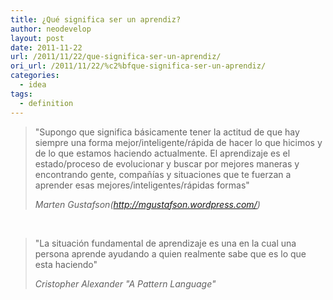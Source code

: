 ```yaml
---
title: ¿Qué significa ser un aprendiz?
author: neodevelop
layout: post
date: 2011-11-22
url: /2011/11/22/que-significa-ser-un-aprendiz/
ori_url: /2011/11/22/%c2%bfque-significa-ser-un-aprendiz/
categories:
  - idea
tags:
  - definition
---
```


> "Supongo que significa básicamente tener la actitud de que hay siempre una forma mejor/inteligente/rápida de hacer lo que hicimos y de lo que estamos haciendo actualmente. El aprendizaje es el estado/proceso de evolucionar y buscar por mejores maneras y encontrando gente, compañías y situaciones que te fuerzan a aprender esas mejores/inteligentes/rápidas formas"
>
> <cite>Marten Gustafson(<http://mgustafson.wordpress.com/>)</cite>

<br/>

> "La situación fundamental de aprendizaje es una en la cual una persona aprende ayudando a quien realmente sabe que es lo que esta haciendo"
>
> <cite>Cristopher Alexander "A Pattern Language"</cite>
